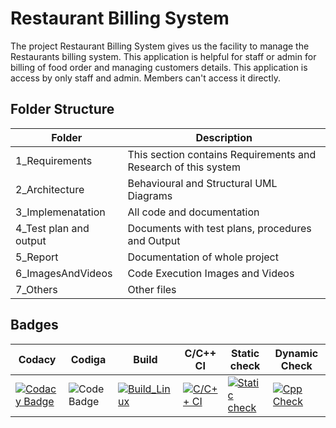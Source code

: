 # Restaurant Billing System
The project Restaurant Billing System gives us the facility to manage the Restaurants billing system. This application is helpful for staff or admin for billing of food order and managing customers details. This application is access by only staff and admin. Members can't access it directly.


## Folder Structure
|Folder|	Description|
|------|-------------|
|1_Requirements|	This section contains Requirements and Research of this system|
|2_Architecture|	Behavioural and Structural UML Diagrams|
|3_Implemenatation|	All code and documentation|
|4_Test plan and output|	Documents with test plans, procedures and Output|
|5_Report|	Documentation of whole project|
|6_ImagesAndVideos|	Code Execution Images and Videos|
|7_Others|	Other files|





## Badges
Codacy      | Codiga | Build| C/C++ CI| Static check| Dynamic Check|
---------------| ----------------------------|-----------|-----------|----------|-------------|
[![Codacy Badge](https://app.codacy.com/project/badge/Grade/9d3a3e4b1dbf47cbb1cc2f91d022c984)](https://www.codacy.com/gh/indrani19/M1_RestaurantBillingSystem_Utility/dashboard?utm_source=github.com&amp;utm_medium=referral&amp;utm_content=indrani19/M1_RestaurantBillingSystem_Utility&amp;utm_campaign=Badge_Grade)| ![Code Badge](https://api.codiga.io/project/31210/status/svg)|[![Build_Linux](https://github.com/indrani19/M1_RestaurantBillingSystem_Utility/actions/workflows/Build_Linux.yml/badge.svg)](https://github.com/indrani19/M1_RestaurantBillingSystem_Utility/actions/workflows/Build_Linux.yml)|[![C/C++ CI](https://github.com/indrani19/M1_RestaurantBillingSystem_Utility/actions/workflows/c-cpp.yml/badge.svg)](https://github.com/indrani19/M1_RestaurantBillingSystem_Utility/actions/workflows/c-cpp.yml)|[![Static check](https://github.com/indrani19/M1_RestaurantBillingSystem_Utility/actions/workflows/Static-check.yml/badge.svg)](https://github.com/indrani19/M1_RestaurantBillingSystem_Utility/actions/workflows/Static-check.yml)|[![Cpp Check](https://github.com/indrani19/M1_RestaurantBillingSystem_Utility/actions/workflows/Static%20check.yml/badge.svg)](https://github.com/indrani19/M1_RestaurantBillingSystem_Utility/actions/workflows/Static%20check.yml)|



